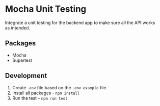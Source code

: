 # Mocha Unit Testing
Integrate a unit testing for the backend app to make sure all the API works as intended. 

## Packages
- Mocha
- Supertest

## Development
1. Create `.env` file based on the `.env.example` file. 
2. Install all packages - `npm install`
3. Run the test - `npm run test`
